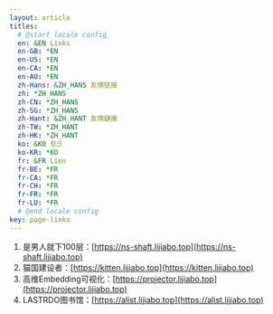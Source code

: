 ```yaml
---
layout: article
titles:
  # @start locale config
  en: &EN Links
  en-GB: *EN
  en-US: *EN
  en-CA: *EN
  en-AU: *EN
  zh-Hans: &ZH_HANS 友情链接
  zh: *ZH_HANS
  zh-CN: *ZH_HANS
  zh-SG: *ZH_HANS
  zh-Hant: &ZH_HANT 友情鏈接
  zh-TW: *ZH_HANT
  zh-HK: *ZH_HANT
  ko: &KO 링크
  ko-KR: *KO
  fr: &FR Lien
  fr-BE: *FR
  fr-CA: *FR
  fr-CH: *FR
  fr-FR: *FR
  fr-LU: *FR
  # @end locale config
key: page-links
---
```


1. 是男人就下100层：[https://ns-shaft.lijiabo.top](https://ns-shaft.lijiabo.top)
2. 猫国建设者：[https://kitten.lijiabo.top](https://kitten.lijiabo.top)
3. 高维Embedding可视化：[https://projector.lijiabo.top](https://projector.lijiabo.top)
4. LASTRDO图书馆：[https://alist.lijiabo.top](https://alist.lijiabo.top)